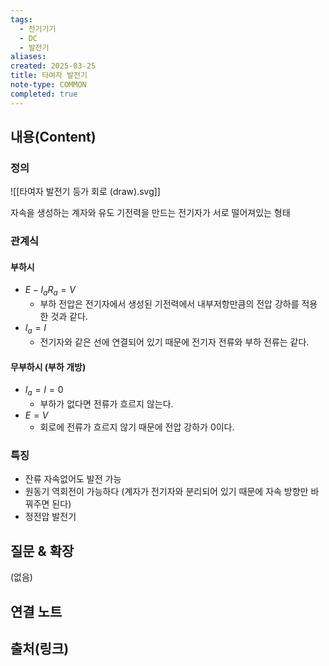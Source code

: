 ```yaml
---
tags:
  - 전기기기
  - DC
  - 발전기
aliases: 
created: 2025-03-25
title: 타여자 발전기
note-type: COMMON
completed: true
---
```


## 내용(Content)

### 정의

![[타여자 발전기 등가 회로 (draw).svg]]

자속을 생성하는 계자와 유도 기전력을 만드는 전기자가 서로 떨어져있는 형태


### 관계식

#### 부하시
- $E - I_{a}R_{a} = V$
	- 부하 전압은 전기자에서 생성된 기전력에서 내부저항만큼의 전압 강하를 적용한 것과 같다.
- $I_{a} = I$
	- 전기자와 같은 선에 연결되어 있기 때문에 전기자 전류와 부하 전류는 같다.

#### 무부하시 (부하 개방)

- $I_{a} = I = 0$
	- 부하가 없다면 전류가 흐르지 않는다.
- $E = V$
	- 회로에 전류가 흐르지 않기 때문에 전압 강하가 0이다.

### 특징

- 잔류 자속없어도 발전 가능
- 원동기 역회전이 가능하다 (계자가 전기자와 분리되어 있기 때문에 자속 방향만 바꿔주면 된다)
- 정전압 발전기


## 질문 & 확장

(없음)

## 연결 노트

## 출처(링크)

